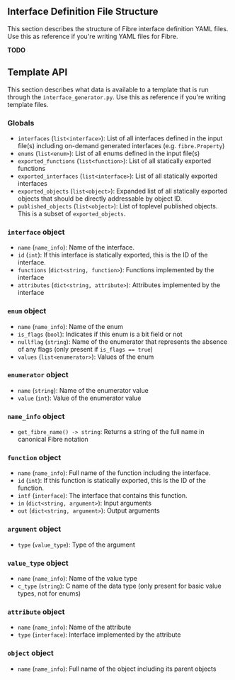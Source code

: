 
## Interface Definition File Structure

This section describes the structure of Fibre interface definition YAML files. Use this as reference if you're writing YAML files for Fibre.

**TODO**


## Template API

This section describes what data is available to a template that is run through the `interface_generator.py`. Use this as reference if you're writing template files.

### Globals

  - `interfaces` (`list<interface>`): List of all interfaces defined in the input file(s) including on-demand generated interfaces (e.g. `fibre.Property`)
  - `enums` (`list<enum>`): List of all enums defined in the input file(s)
  - `exported_functions` (`list<function>`): List of all statically exported functions
  - `exported_interfaces` (`list<interface>`): List of all statically exported interfaces
  - `exported_objects` (`list<object>`): Expanded list of all statically exported objects that should be directly addressable by object ID.
  - `published_objects` (`list<object>`): List of toplevel published objects. This is a subset of `exported_objects`.

### `interface` object
  - `name` (`name_info`): Name of the interface.
  - `id` (`int`): If this interface is statically exported, this is the ID of the interface.
  - `functions` (`dict<string, function>`): Functions implemented by the interface
  - `attributes` (`dict<string, attribute>`): Attributes implemented by the interface

### `enum` object
  - `name` (`name_info`): Name of the enum
  - `is_flags` (`bool`): Indicates if this enum is a bit field or not
  - `nullflag` (`string`): Name of the enumerator that represents the absence of any flags (only present if `is_flags == true`)
  - `values` (`list<enumerator>`): Values of the enum

### `enumerator` object
  - `name` (`string`): Name of the enumerator value
  - `value` (`int`): Value of the enumerator value

### `name_info` object
  - `get_fibre_name() -> string`: Returns a string of the full name in canonical Fibre notation

### `function` object
  - `name` (`name_info`): Full name of the function including the interface.
  - `id` (`int`): If this function is statically exported, this is the ID of the function.
  - `intf` (`interface`): The interface that contains this function.
  - `in` (`dict<string, argument>`): Input arguments
  - `out` (`dict<string, argument>`): Output arguments

### `argument` object
  - `type` (`value_type`): Type of the argument

### `value_type` object
  - `name` (`name_info`): Name of the value type
  - `c_type` (`string`): C name of the data type (only present for basic value types, not for enums)

### `attribute` object
  - `name` (`name_info`): Name of the attribute
  - `type` (`interface`): Interface implemented by the attribute

### `object` object
  - `name` (`name_info`): Full name of the object including its parent objects
